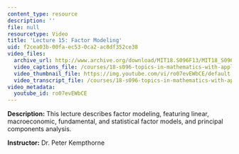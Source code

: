 ```yaml
---
content_type: resource
description: ''
file: null
resourcetype: Video
title: 'Lecture 15: Factor Modeling'
uid: f2cea03b-00fa-ec53-0ca2-ac8df352ce38
video_files:
  archive_url: http://www.archive.org/download/MIT18.S096F13/MIT18_S096F13_lec15_300k.mp4
  video_captions_file: /courses/18-s096-topics-in-mathematics-with-applications-in-finance-fall-2013/3e04e552d1255dc0a1df8a4a7eb2abf9_ro07evEWbCE.vtt
  video_thumbnail_file: https://img.youtube.com/vi/ro07evEWbCE/default.jpg
  video_transcript_file: /courses/18-s096-topics-in-mathematics-with-applications-in-finance-fall-2013/24f86bf6e7cf59caff4f8fe7c9485950_ro07evEWbCE.pdf
video_metadata:
  youtube_id: ro07evEWbCE
---
```


**Description:** This lecture describes factor modeling, featuring linear, macroeconomic, fundamental, and statistical factor models, and principal components analysis.

**Instructor:** Dr. Peter Kempthorne